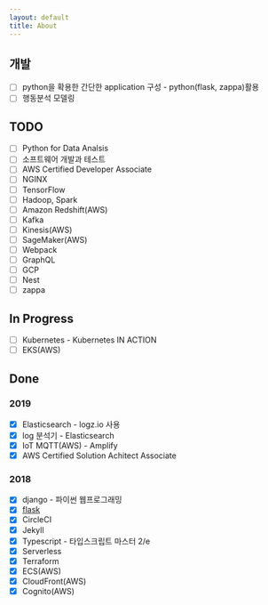```yaml
---
layout: default
title: About
---
```


## 개발
- [ ] python을 확용한 간단한 application 구성 - python(flask, zappa)활용
- [ ] 행동분석 모델링

## TODO
- [ ] Python for Data Analsis
- [ ] 소프트웨어 개발과 테스트
- [ ] AWS Certified Developer Associate
- [ ] NGINX
- [ ] TensorFlow
- [ ] Hadoop, Spark
- [ ] Amazon Redshift(AWS)
- [ ] Kafka
- [ ] Kinesis(AWS)
- [ ] SageMaker(AWS)
- [ ] Webpack
- [ ] GraphQL
- [ ] GCP
- [ ] Nest
- [ ] zappa

## In Progress
- [ ] Kubernetes - Kubernetes IN ACTION
- [ ] EKS(AWS)

## Done

### 2019
- [x] Elasticsearch - logz.io 사용
- [x] log 분석기 - Elasticsearch
- [x] IoT MQTT(AWS) - Amplify
- [x] AWS Certified Solution Achitect Associate

### 2018
- [x] django - 파이썬 웹프로그래밍 
- [x] [flask](http://flask.pocoo.org/docs/1.0/)
- [x] CircleCI
- [x] Jekyll
- [x] Typescript - 타입스크립트 마스터 2/e
- [x] Serverless
- [x] Terraform
- [x] ECS(AWS)
- [x] CloudFront(AWS)
- [x] Cognito(AWS)
